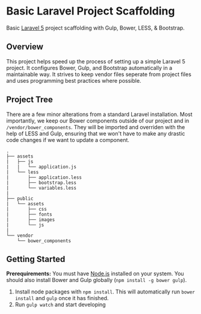 # Basic Laravel Project Scaffolding
Basic [Laravel 5](https://github.com/laravel/laravel) project scaffolding with Gulp, Bower, LESS, &amp; Bootstrap.

## Overview
This project helps speed up the process of setting up a simple Laravel 5 project. It configures Bower, Gulp, and Bootstrap automatically in a maintainable way. It strives to keep vendor files seperate from project files and uses programming best practices where possible.

## Project Tree
There are a few minor alterations from a standard Laravel installation. Most importantly, we keep our Bower components outside of our project and in `/vendor/bower_components`. They will be imported and overriden with the help of LESS and Gulp, ensuring that we won't have to make any drastic code changes if we want to update a component.

```
.
├── assets
|   ├── js
|   |   └── application.js
|   └── less
|       ├── application.less
|		├── bootstrap.less
|       └── variables.less
|
├── public
|   └── assets
|       ├── css
|		├── fonts
|		├── images
|       └── js
|
└── vendor
    └── bower_components
```

## Getting Started
**Prerequirements:** You must have [Node.js](https://nodejs.org/) installed on your system. You should also install Bower and Gulp globally (`npm install -g bower gulp`).

1. Install node packages with `npm install`. This will automatically run `bower install` and `gulp` once it has finished.
2. Run `gulp watch` and start developing